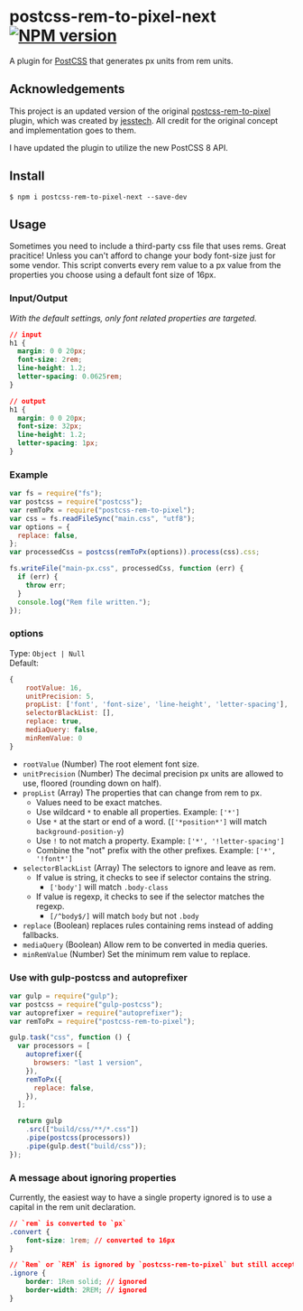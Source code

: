 # postcss-rem-to-pixel-next [![NPM version](https://badge.fury.io/js/postcss-rem-to-pixel-next.svg)](http://badge.fury.io/js/postcss-rem-to-pixel-next)

A plugin for [PostCSS](https://github.com/ai/postcss) that generates px units from rem units.

## Acknowledgements

This project is an updated version of the original [postcss-rem-to-pixel](https://github.com/jesstech/postcss-rem-to-pixel) plugin, which was created by [jesstech](https://github.com/jesstech). All credit for the original concept and implementation goes to them. 

I have updated the plugin to utilize the new PostCSS 8 API.

## Install

```shell
$ npm i postcss-rem-to-pixel-next --save-dev
```

## Usage

Sometimes you need to include a third-party css file that uses rems. Great pracitice! Unless you can't afford to change your body font-size just for some vendor. This script converts every rem value to a px value from the properties you choose using a default font size of 16px.

### Input/Output

_With the default settings, only font related properties are targeted._

```css
// input
h1 {
  margin: 0 0 20px;
  font-size: 2rem;
  line-height: 1.2;
  letter-spacing: 0.0625rem;
}

// output
h1 {
  margin: 0 0 20px;
  font-size: 32px;
  line-height: 1.2;
  letter-spacing: 1px;
}
```

### Example

```js
var fs = require("fs");
var postcss = require("postcss");
var remToPx = require("postcss-rem-to-pixel");
var css = fs.readFileSync("main.css", "utf8");
var options = {
  replace: false,
};
var processedCss = postcss(remToPx(options)).process(css).css;

fs.writeFile("main-px.css", processedCss, function (err) {
  if (err) {
    throw err;
  }
  console.log("Rem file written.");
});
```

### options

Type: `Object | Null`  
Default:

```js
{
    rootValue: 16,
    unitPrecision: 5,
    propList: ['font', 'font-size', 'line-height', 'letter-spacing'],
    selectorBlackList: [],
    replace: true,
    mediaQuery: false,
    minRemValue: 0
}
```

- `rootValue` (Number) The root element font size.
- `unitPrecision` (Number) The decimal precision px units are allowed to use, floored (rounding down on half).
- `propList` (Array) The properties that can change from rem to px.
  - Values need to be exact matches.
  - Use wildcard `*` to enable all properties. Example: `['*']`
  - Use `*` at the start or end of a word. (`['*position*']` will match `background-position-y`)
  - Use `!` to not match a property. Example: `['*', '!letter-spacing']`
  - Combine the "not" prefix with the other prefixes. Example: `['*', '!font*']`
- `selectorBlackList` (Array) The selectors to ignore and leave as rem.
  - If value is string, it checks to see if selector contains the string.
    - `['body']` will match `.body-class`
  - If value is regexp, it checks to see if the selector matches the regexp.
    - `[/^body$/]` will match `body` but not `.body`
- `replace` (Boolean) replaces rules containing rems instead of adding fallbacks.
- `mediaQuery` (Boolean) Allow rem to be converted in media queries.
- `minRemValue` (Number) Set the minimum rem value to replace.

### Use with gulp-postcss and autoprefixer

```js
var gulp = require("gulp");
var postcss = require("gulp-postcss");
var autoprefixer = require("autoprefixer");
var remToPx = require("postcss-rem-to-pixel");

gulp.task("css", function () {
  var processors = [
    autoprefixer({
      browsers: "last 1 version",
    }),
    remToPx({
      replace: false,
    }),
  ];

  return gulp
    .src(["build/css/**/*.css"])
    .pipe(postcss(processors))
    .pipe(gulp.dest("build/css"));
});
```

### A message about ignoring properties

Currently, the easiest way to have a single property ignored is to use a capital in the rem unit declaration.

```css
// `rem` is converted to `px`
.convert {
    font-size: 1rem; // converted to 16px
}

// `Rem` or `REM` is ignored by `postcss-rem-to-pixel` but still accepted by browsers
.ignore {
    border: 1Rem solid; // ignored
    border-width: 2REM; // ignored
}
```
